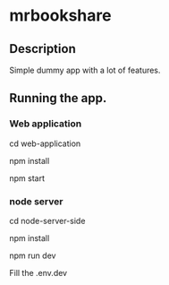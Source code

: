 # mrbookshare

## Description

Simple dummy app with a lot of features.

## Running the app.

### **Web application**

cd web-application

npm install

npm start

### **node server**

cd node-server-side

npm install

npm run dev

Fill the .env.dev
